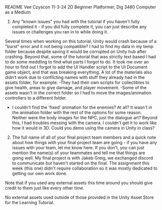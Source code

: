 README
Vee Czyscon
11-3-24
2D Beginner Platformer, Dig 3480 Computer as a Medium


1. Any "known issues" you had with the tutorial if you haven't fully completed it - if you did fully complete it, you can just describe any issues or challenges you ran in to while doing it.

Several times when working on this tutorial, Unity would crash because of a "burst" error and it not being compatible? I had to find my data in my temp folder because despite saving it would be corrupted on Unity hub after crashing. Beyond that, some of the tutorial that was strictly text based I had to do some meddling to find what parts I forgot to do. It took me over an hour to find out I forgot to add the UI Handler script to the UI Document game object, and that was breaking everything. A lot of the materials also didn't work due to conflicting names with stuff they already had in the assets folder, for example:
-They had their own scripts for collectibles to give health, areas to give damage, and player movement.
-Some of the assets wasn't in the correct folder so I had to move the images/animation controllers to a different folder.
- I couldn't find the 'fixed' animation for the enemies? At all? It wasn't in the animation folder with the rest of the options for some reason. Neither were the body images for the NPC, just the dialogue art?
Beyond this, I had troubles messing with the camera. I couldn't get it to work like how it would in 3D. Could you demo using the camera in Unity in class? 

2. The full name of all of your final project team members and a quick note about how things with your final project team are going - if you have any issues with your team, let me know here.  If you don't, you can just mention the name(s) of your teammates and tell me that things are going well.
My final project is with Jakeb Greig, we exchanged discord to communicate but haven't started on the final. The assignment this week (this one) didn't require collaboration so it was mostly dedicated to getting our own work done. 

Note that if you used any external assets this time around you should give credit to them just like every other time.

No external assets used outside of those provided in the Unity Asset Store for the Learning Tutorial.